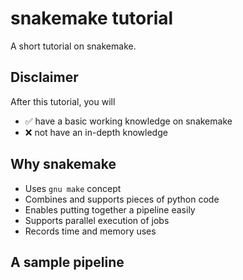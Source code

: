 # snakemake tutorial
A short tutorial on snakemake.

## Disclaimer
After this tutorial, you will

- :white_check_mark: have a basic working knowledge on snakemake
- :x: not have an in-depth knowledge


## Why snakemake

- Uses `gnu make` concept
- Combines and supports pieces of python code
- Enables putting together a pipeline easily
- Supports parallel execution of jobs
- Records time and memory uses

## A sample pipeline
